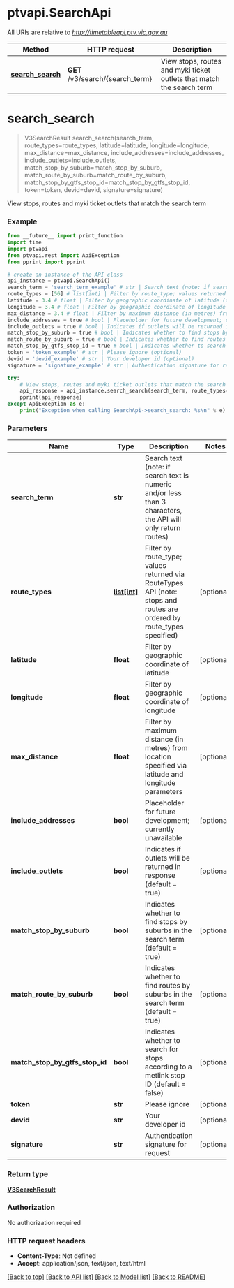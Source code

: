 # ptvapi.SearchApi

All URIs are relative to *http://timetableapi.ptv.vic.gov.au*

Method | HTTP request | Description
------------- | ------------- | -------------
[**search_search**](SearchApi.md#search_search) | **GET** /v3/search/{search_term} | View stops, routes and myki ticket outlets that match the search term


# **search_search**
> V3SearchResult search_search(search_term, route_types=route_types, latitude=latitude, longitude=longitude, max_distance=max_distance, include_addresses=include_addresses, include_outlets=include_outlets, match_stop_by_suburb=match_stop_by_suburb, match_route_by_suburb=match_route_by_suburb, match_stop_by_gtfs_stop_id=match_stop_by_gtfs_stop_id, token=token, devid=devid, signature=signature)

View stops, routes and myki ticket outlets that match the search term

### Example
```python
from __future__ import print_function
import time
import ptvapi
from ptvapi.rest import ApiException
from pprint import pprint

# create an instance of the API class
api_instance = ptvapi.SearchApi()
search_term = 'search_term_example' # str | Search text (note: if search text is numeric and/or less than 3 characters, the API will only return routes)
route_types = [56] # list[int] | Filter by route_type; values returned via RouteTypes API (note: stops and routes are ordered by route_types specified) (optional)
latitude = 3.4 # float | Filter by geographic coordinate of latitude (optional)
longitude = 3.4 # float | Filter by geographic coordinate of longitude (optional)
max_distance = 3.4 # float | Filter by maximum distance (in metres) from location specified via latitude and longitude parameters (optional)
include_addresses = true # bool | Placeholder for future development; currently unavailable (optional)
include_outlets = true # bool | Indicates if outlets will be returned in response (default = true) (optional)
match_stop_by_suburb = true # bool | Indicates whether to find stops by suburbs in the search term (default = true) (optional)
match_route_by_suburb = true # bool | Indicates whether to find routes by suburbs in the search term (default = true) (optional)
match_stop_by_gtfs_stop_id = true # bool | Indicates whether to search for stops according to a metlink stop ID (default = false) (optional)
token = 'token_example' # str | Please ignore (optional)
devid = 'devid_example' # str | Your developer id (optional)
signature = 'signature_example' # str | Authentication signature for request (optional)

try:
    # View stops, routes and myki ticket outlets that match the search term
    api_response = api_instance.search_search(search_term, route_types=route_types, latitude=latitude, longitude=longitude, max_distance=max_distance, include_addresses=include_addresses, include_outlets=include_outlets, match_stop_by_suburb=match_stop_by_suburb, match_route_by_suburb=match_route_by_suburb, match_stop_by_gtfs_stop_id=match_stop_by_gtfs_stop_id, token=token, devid=devid, signature=signature)
    pprint(api_response)
except ApiException as e:
    print("Exception when calling SearchApi->search_search: %s\n" % e)
```

### Parameters

Name | Type | Description  | Notes
------------- | ------------- | ------------- | -------------
 **search_term** | **str**| Search text (note: if search text is numeric and/or less than 3 characters, the API will only return routes) | 
 **route_types** | [**list[int]**](int.md)| Filter by route_type; values returned via RouteTypes API (note: stops and routes are ordered by route_types specified) | [optional] 
 **latitude** | **float**| Filter by geographic coordinate of latitude | [optional] 
 **longitude** | **float**| Filter by geographic coordinate of longitude | [optional] 
 **max_distance** | **float**| Filter by maximum distance (in metres) from location specified via latitude and longitude parameters | [optional] 
 **include_addresses** | **bool**| Placeholder for future development; currently unavailable | [optional] 
 **include_outlets** | **bool**| Indicates if outlets will be returned in response (default &#x3D; true) | [optional] 
 **match_stop_by_suburb** | **bool**| Indicates whether to find stops by suburbs in the search term (default &#x3D; true) | [optional] 
 **match_route_by_suburb** | **bool**| Indicates whether to find routes by suburbs in the search term (default &#x3D; true) | [optional] 
 **match_stop_by_gtfs_stop_id** | **bool**| Indicates whether to search for stops according to a metlink stop ID (default &#x3D; false) | [optional] 
 **token** | **str**| Please ignore | [optional] 
 **devid** | **str**| Your developer id | [optional] 
 **signature** | **str**| Authentication signature for request | [optional] 

### Return type

[**V3SearchResult**](V3SearchResult.md)

### Authorization

No authorization required

### HTTP request headers

 - **Content-Type**: Not defined
 - **Accept**: application/json, text/json, text/html

[[Back to top]](#) [[Back to API list]](../README.md#documentation-for-api-endpoints) [[Back to Model list]](../README.md#documentation-for-models) [[Back to README]](../README.md)

